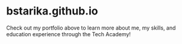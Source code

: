 # bstarika.github.io
Check out my portfolio above to learn more about me, my skills, and education experience through the Tech Academy!
